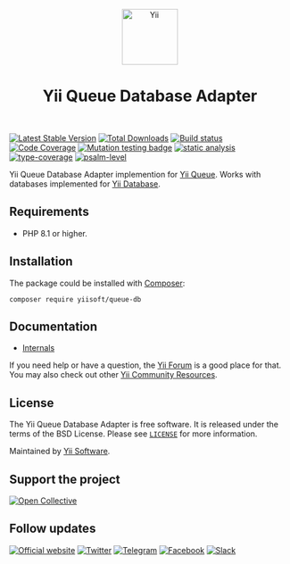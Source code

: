<p align="center">
    <a href="https://github.com/yiisoft" target="_blank">
        <img src="https://yiisoft.github.io/docs/images/yii_logo.svg" height="100px" alt="Yii">
    </a>
    <h1 align="center">Yii Queue Database Adapter</h1>
    <br>
</p>

[![Latest Stable Version](https://poser.pugx.org/yiisoft/queue-db/v/stable.png)](https://packagist.org/packages/yiisoft/queue-db)
[![Total Downloads](https://poser.pugx.org/yiisoft/queue-db/downloads.png)](https://packagist.org/packages/yiisoft/queue-db)
[![Build status](https://github.com/yiisoft/queue-db/workflows/build/badge.svg)](https://github.com/yiisoft/queue-db/actions?query=workflow%3Abuild)
[![Code Coverage](https://codecov.io/gh/yiisoft/queue-db/branch/master/graph/badge.svg)](https://codecov.io/gh/yiisoft/queue-db)
[![Mutation testing badge](https://img.shields.io/endpoint?style=flat&url=https%3A%2F%2Fbadge-api.stryker-mutator.io%2Fgithub.com%2Fyiisoft%2Fqueue-db%2Fmaster)](https://dashboard.stryker-mutator.io/reports/github.com/yiisoft/queue-db/master)
[![static analysis](https://github.com/yiisoft/queue-db/workflows/static%20analysis/badge.svg)](https://github.com/yiisoft/queue-db/actions?query=workflow%3A%22static+analysis%22)
[![type-coverage](https://shepherd.dev/github/yiisoft/queue-db/coverage.svg)](https://shepherd.dev/github/yiisoft/queue-db)
[![psalm-level](https://shepherd.dev/github/yiisoft/queue-db/level.svg)](https://shepherd.dev/github/yiisoft/queue-db)

Yii Queue Database Adapter implemention for [Yii Queue](https://github.com/yiisoft/queue).
Works with databases implemented for [Yii Database](https://github.com/yiisoft/db).

## Requirements

- PHP 8.1 or higher.

## Installation

The package could be installed with [Composer](https://getcomposer.org):

```shell
composer require yiisoft/queue-db
```

## Documentation

- [Internals](docs/internals.md)

If you need help or have a question, the [Yii Forum](https://forum.yiiframework.com/c/yii-3-0/63) is a good place for that.
You may also check out other [Yii Community Resources](https://www.yiiframework.com/community).

## License

The Yii Queue Database Adapter is free software. It is released under the terms of the BSD License.
Please see [`LICENSE`](./LICENSE.md) for more information.

Maintained by [Yii Software](https://www.yiiframework.com/).

## Support the project

[![Open Collective](https://img.shields.io/badge/Open%20Collective-sponsor-7eadf1?logo=open%20collective&logoColor=7eadf1&labelColor=555555)](https://opencollective.com/yiisoft)

## Follow updates

[![Official website](https://img.shields.io/badge/Powered_by-Yii_Framework-green.svg?style=flat)](https://www.yiiframework.com/)
[![Twitter](https://img.shields.io/badge/twitter-follow-1DA1F2?logo=twitter&logoColor=1DA1F2&labelColor=555555?style=flat)](https://twitter.com/yiiframework)
[![Telegram](https://img.shields.io/badge/telegram-join-1DA1F2?style=flat&logo=telegram)](https://t.me/yii3en)
[![Facebook](https://img.shields.io/badge/facebook-join-1DA1F2?style=flat&logo=facebook&logoColor=ffffff)](https://www.facebook.com/groups/yiitalk)
[![Slack](https://img.shields.io/badge/slack-join-1DA1F2?style=flat&logo=slack)](https://yiiframework.com/go/slack)
